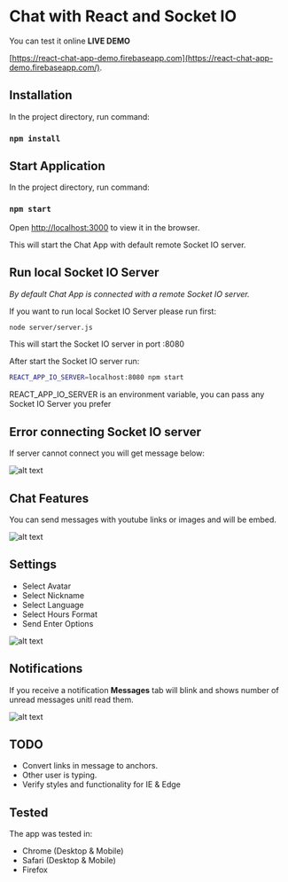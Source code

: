 # Chat with React and Socket IO
You can test it online **LIVE DEMO**

[https://react-chat-app-demo.firebaseapp.com](https://react-chat-app-demo.firebaseapp.com/).

## Installation

In the project directory, run command:

### `npm install`

## Start Application

In the project directory, run command:

### `npm start`

Open [http://localhost:3000](http://localhost:3000) to view it in the browser.

This will start the Chat App with default remote Socket IO server. 

## Run local Socket IO Server
_By default Chat App is connected with a remote Socket IO server._

If you want to run local Socket IO Server please run first:

```sh
node server/server.js
```

This will start the Socket IO server in port :8080

After start the Socket IO server run:

```sh
REACT_APP_IO_SERVER=localhost:8080 npm start
```

REACT_APP_IO_SERVER is an environment variable, you can pass any Socket IO Server you prefer

## Error connecting Socket IO server
If server cannot connect you will get message below:

![alt text](https://imgur.com/UR0NfZi.png)

## Chat Features
You can send messages with youtube links or images and will be embed.

![alt text](https://imgur.com/swbSg8U.png)

## Settings
- Select Avatar
- Select Nickname
- Select Language
- Select Hours Format
- Send Enter Options

![alt text](https://imgur.com/GzlBxwc.png)

## Notifications
If you receive a notification **Messages** tab will blink and shows number of unread messages unitl read them.

![alt text](https://i.imgur.com/BR2VE2Y.png)

## TODO
- Convert links in message to anchors.
- Other user is typing.
- Verify styles and functionality for IE & Edge

## Tested

The app was tested in:

- Chrome (Desktop & Mobile)
- Safari (Desktop & Mobile)
- Firefox